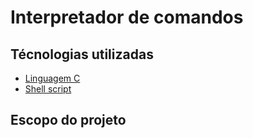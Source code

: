 # Interpretador de comandos

## Técnologias utilizadas
- [Linguagem C](https://pt.wikipedia.org/wiki/C_(linguagem_de_programa%C3%A7%C3%A3o))
- [Shell script](https://www.devmedia.com.br/introducao-ao-shell-script-no-linux/25778)

## Escopo do projeto
